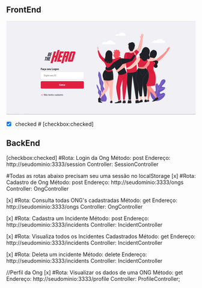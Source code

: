 
## FrontEnd

![Página de Login](login.png)




* [X] checked   # [checkbox:checked]






## BackEnd
[checkbox:checked] #Rota: Login da Ong
Método: post
Endereço: http://seudominio:3333/session
Controller: SessionController

#Todas as rotas abaixo precisam seu uma sessão no localStorage
[x] #Rota: Cadastro de Ong
Método: post
Endereço: http://seudominio:3333/ongs
Controller: OngController

[x] #Rota: Consulta todas ONG's cadastradas
Método: get
Endereço: http://seudominio:3333/ongs
Controller: OngController
 
[x] #Rota: Cadastra um Incidente 
Método: post
Endereço: http://seudominio:3333/incidents
Controller: IncidentController

[x] #Rota: Visualiza todos os Incidentes Cadastrados
Método: get
Endereço: http://seudominio:3333/incidents
Controller: IncidentController

[x] #Rota: Deleta um incidente
Método: delete
Endereço: http://seudominio:3333/incidents
Controller: IncidentController

//Perfil da Ong
[x] #Rota: Visualizar os dados de uma ONG 
Método: get
Endereço: http://seudominio:3333/profile
Controller: ProfileController;
